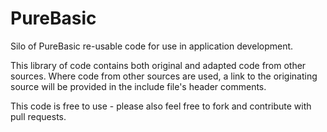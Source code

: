 # PureBasic
Silo of PureBasic re-usable code for use in application development.

This library of code contains both original and adapted code from other sources. Where code from other sources are used, a link to the originating source will be provided in the include file's header comments.

This code is free to use - please also feel free to fork and contribute with pull requests.
